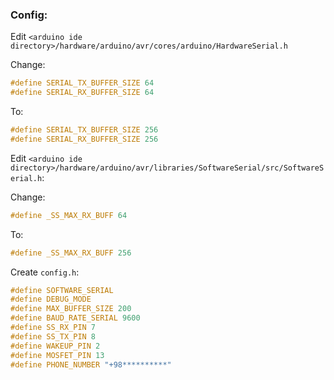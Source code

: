 ### Config:

Edit `<arduino ide directory>/hardware/arduino/avr/cores/arduino/HardwareSerial.h`

Change:
```cpp
#define SERIAL_TX_BUFFER_SIZE 64
#define SERIAL_RX_BUFFER_SIZE 64
```

To:
```cpp
#define SERIAL_TX_BUFFER_SIZE 256
#define SERIAL_RX_BUFFER_SIZE 256
```

Edit `<arduino ide directory>/hardware/arduino/avr/libraries/SoftwareSerial/src/SoftwareSerial.h`:

Change:
```cpp
#define _SS_MAX_RX_BUFF 64
```

To:
```cpp
#define _SS_MAX_RX_BUFF 256
```

Create `config.h`:
```cpp
#define SOFTWARE_SERIAL
#define DEBUG_MODE
#define MAX_BUFFER_SIZE 200
#define BAUD_RATE_SERIAL 9600
#define SS_RX_PIN 7
#define SS_TX_PIN 8
#define WAKEUP_PIN 2
#define MOSFET_PIN 13
#define PHONE_NUMBER "+98**********"
```